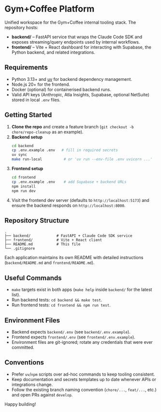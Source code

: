 # Gym+Coffee Platform

Unified workspace for the Gym+Coffee internal tooling stack. The repository hosts:
- **backend/** – FastAPI service that wraps the Claude Code SDK and exposes streaming/query endpoints used by internal workflows.
- **frontend/** – Vite + React dashboard for interacting with Supabase, the Python backend, and related integrations.

## Requirements
- Python 3.13+ and [uv](https://docs.astral.sh/uv/) for backend dependency management.
- Node.js 20+ for the frontend.
- Docker (optional) for containerised backend runs.
- Valid API keys (Anthropic, Atla Insights, Supabase, optional NetSuite) stored in local `.env` files.

## Getting Started
1. **Clone the repo** and create a feature branch (`git checkout -b chore/repo-cleanup` as an example).
2. **Backend setup**
   ```bash
   cd backend
   cp .env.example .env   # fill in required secrets
   uv sync
   make run-local          # or 'uv run --env-file .env uvicorn ...'
   ```
3. **Frontend setup**
   ```bash
   cd frontend
   cp .env.example .env    # add Supabase + backend URLs
   npm install
   npm run dev
   ```
4. Visit the frontend dev server (defaults to `http://localhost:5173`) and ensure the backend responds on `http://localhost:8000`.

## Repository Structure
```
.
├── backend/            # FastAPI + Claude Code SDK service
├── frontend/           # Vite + React client
├── README.md           # This file
└── .gitignore
```
Each application maintains its own README with detailed instructions (`backend/README.md` and `frontend/README.md`).

## Useful Commands
- `make` targets exist in both apps (`make help` inside `backend/` for the latest list).
- Run backend tests: `cd backend && make test`.
- Run frontend tests: `cd frontend && npm run test`.

## Environment Files
- Backend expects `backend/.env` (see `backend/.env.example`).
- Frontend expects `frontend/.env` (see `frontend/.env.example`).
- Environment files are git-ignored; rotate any credentials that were ever committed.

## Conventions
- Prefer `uv`/`npm` scripts over ad-hoc commands to keep tooling consistent.
- Keep documentation and secrets templates up to date whenever APIs or integrations change.
- Follow the existing branch naming convention (`chore/...`, `feat/...`, etc.) and open PRs against `develop`.

Happy building!
